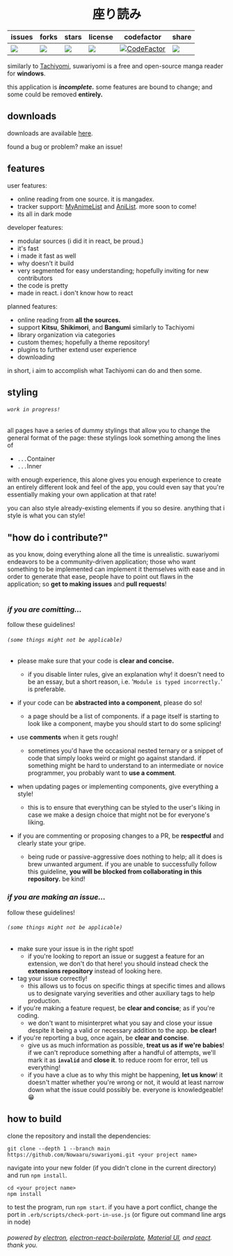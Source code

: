<center><h1><b>座り読み</b></h1></center>

| issues                                                                | forks                                                                | stars                                                                | license                                                                | codefactor                                                                                                                                                                                          | share                                                                                                |
| --------------------------------------------------------------------- | -------------------------------------------------------------------- | -------------------------------------------------------------------- | ---------------------------------------------------------------------- | --------------------------------------------------------------------------------------------------------------------------------------------------------------------------------------------------- | ---------------------------------------------------------------------------------------------------- |
| <img src="https://img.shields.io/github/issues/Nowaaru/suwariyomi" /> | <img src="https://img.shields.io/github/forks/Nowaaru/suwariyomi" /> | <img src="https://img.shields.io/github/stars/Nowaaru/suwariyomi" /> | <img src="https://img.shields.io/github/license/Nowaaru/suwariyomi" /> | <a href="https://www.codefactor.io/repository/github/nowaaru/suwariyomi/overview/main"><img src="https://www.codefactor.io/repository/github/nowaaru/suwariyomi/badge/main" alt="CodeFactor" /></a> | <a href="https://twitter.com/intent/tweet?text=Hey!%20There's%20a%20pretty%20cool%20manga%20reader%20on%20GitHub!%20Check%20it%20out%3A%20https%3A//github.com/Nowaaru/suwariyomi/releases"><img src="https://img.shields.io/twitter/url?url=https%3A%2F%2Fgithub.com%2FNowaaru%2Fsuwariyomi" /></a> |

similarly to [Tachiyomi](https://github.com/tachiyomiorg/tachiyomi), suwariyomi is a free and open-source manga reader for <b>windows</b>.
<br />

this application is **_incomplete._** some features are bound to change; and some could be removed **entirely.**

<h2><b>downloads</b></h2>

downloads are available [here](https://github.com/Nowaaru/suwariyomi/releases).

found a bug or problem? make an issue!

<h2><b>features</b></h2>

user features:

- online reading from one source. it is mangadex.
- tracker support: [MyAnimeList](https://www.myanimelist.com) and [AniList](https://anilist.co). more soon to come!
- its all in dark mode

developer features:

- modular sources (i did it in react, be proud.)
- it's fast
- i made it fast as well
- why doesn't it build
- very segmented for easy understanding; hopefully inviting for new contributors
- the code is pretty
- made in react. i don't know how to react

planned features:

- online reading from **all the sources.**
- support **Kitsu**, **Shikimori**, and **Bangumi** similarly to Tachiyomi
- library organization via categories
- custom themes; hopefully a theme repository!
- plugins to further extend user experience
- downloading

in short, i aim to accomplish what Tachiyomi can do and then some.

<h2><b>styling</b></h2>
<h6><code>work in progress!</code></h6>
all pages have a series of dummy stylings that allow you to change the general format of the page:
these stylings look something among the lines of

- `...`Container
- `...`Inner

with enough experience, this alone gives you enough experience
to create an entirely different look and feel of the app,
you could even say that you're essentially making your own
application at that rate!

you can also style already-existing elements if you so
desire. anything that i style is what you can style!

<h2><b>"how do i contribute?"</b></h2>
as you know, doing everything alone all the time is unrealistic.
suwariyomi endeavors to be a community-driven application; those who
want something to be implemented can implement it themselves with ease and in order to generate that ease, people have to point out flaws in
the application; so <b>get to making issues</b> and <b>pull requests</b>!
<br/><br/>

<h3><b><i>if you are comitting...</i></b></h3>
follow these guidelines!
<h6><code>(some things might not be applicable)</code></h6>

- please make sure that your code is **clear and concise.**
  - if you disable linter rules, give an explanation why!
    it doesn't need to be an essay, but a short reason, i.e. '`Module is typed incorrectly.`' is preferable.
- if your code can be **abstracted into a component**, please do so!
  - a page should be a list of components. if a page itself
    is starting to look like a component, maybe you should start to do some splicing!
- use **comments** when it gets rough!
  - sometimes you'd have the occasional nested ternary or a snippet of code that simply looks weird or might go against standard. if something might be hard to understand to an intermediate or novice programmer, you probably want to **use a comment**.
- when updating pages or implementing components, give everything a style!
  - this is to ensure that everything can be styled to the user's liking in case we make a design choice that might not be for everyone's liking.
- if you are commenting or proposing changes to a PR, be **respectful** and clearly state your gripe.

  - being rude or passive-aggressive does nothing to help; all it does is brew unwanted argument. if you are unable to successfully follow this guideline, **you will be blocked from collaborating in this repository.** be kind!
    <br/>

<h3><b><i>if you are making an issue...</i></b></h3>
follow these guidelines!
<h6><code>(some things might not be applicable)</code></h6>

- make sure your issue is in the right spot!
  - if you're looking to report an issue or suggest a feature for an extension, we don't do that here! you should instead check the **extensions repository** instead of looking here.
- tag your issue correctly!
  - this allows us to focus on specific things at specific times and allows us to designate varying severities and other auxiliary tags to help production.
- if you're making a feature request, be **clear and concise**; as if you're coding.
  - we don't want to misinterpret what you say and close your issue despite it being a valid or necessary addition to the app. **be clear!**
- if you're reporting a bug, once again, be **clear and concise**.
  - give us as much information as possible, **treat us as if we're babies**! if we can't reproduce something after a handful of attempts, we'll mark it as **`invalid`** and **close it**. to reduce room for error, tell us everything!
  - if you have a clue as to why this might be happening, **let us know**! it doesn't matter whether you're wrong or not, it would at least narrow down what the issue could possibly be. everyone is knowledgeable! 😁

<h2><b>how to build</b></h2>
clone the repository and install the dependencies:

```
git clone --depth 1 --branch main https://github.com/Nowaaru/suwariyomi.git <your project name>
```

navigate into your new folder (if you didn't clone in the current directory) and run `npm install`.

```
cd <your project name>
npm install
```

to test the program, run `npm start`.
if you have a port conflict, change the port in `.erb/scripts/check-port-in-use.js` (or figure out command line args in node)

###### powered by [electron](https://github.com/electron/electron), [electron-react-boilerplate](https://github.com/electron-react-boilerplate), [Material UI](https://mui.com/), and [react](https://github.com/facebook/react). thank you.
